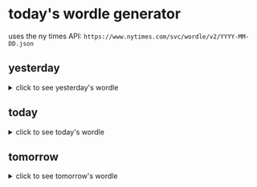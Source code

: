 # today's wordle generator

uses the ny times API: `https://www.nytimes.com/svc/wordle/v2/YYYY-MM-DD.json`

## yesterday

<details>
    <summary>click to see yesterday's wordle</summary>

    cream

</details>

## today

<details>
    <summary>click to see today's wordle</summary>

    otter

</details>

## tomorrow

<details>
    <summary>click to see tomorrow's wordle</summary>

    gland

</details>
